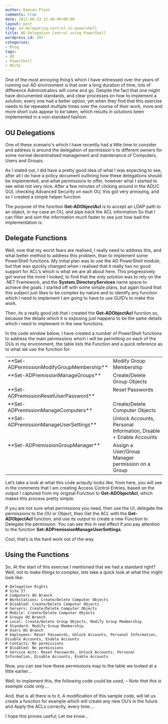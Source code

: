 ```yaml
---
author: Damian.Flynn
comments: true
date: 2011-08-23 15:40:00+00:00
layout: post
slug: ad-delegating-control-in-powershell
title: AD Delegation Control using PowerShell
wordpress_id: 203
categories:
- Blog
tags:
- AD
- PowerShell
- WS/SC
---
```


One of the most annoying thing’s which I have witnessed over the years of running our AD environment is that over a long duration of time, lots of difference Administrators will come and go. Despite the fact that one might have documented standards, and clear processes on how to implement a solution, every one had a better option, yet when they find that this exercise needs to be repeated multiple times over the course of their work, more and more short cuts appear to be taken, which results in solutions been implemented in a non-standard fashion.

## OU Delegations

One of these scenario's which I have recently had a little time to consider and address is around the delegation of permission's to different owners for some normal decentralised management and maintenance of Computers, Users and Groups.

As I stated out, I did have a pretty good idea of what I was expecting to see, after all I do have a policy document outlining how these delegations should be implemented, and what permissions to offer, however what I started to see what not very nice. After a few minutes of clicking around in the ADUC GUI, checking Advanced Security on each OU, this got very annoying, and so I created a simple helper function

The purpose of the function **Get-ADObjectAcl** is to accept an LDAP path to an object, in my case an OU, and pipe back the ACL information So that I can filter and sort the information much faster to see just how bad the implementation is.

## Delegate Functions

Well, now that my worst fears are realised, I really need to address this, and what better method to address this problem, than to implement some PowerShell functions. My initial plan was to use the AD PowerShell module, but that was quickly changed when i realised that it really has no good support for ACL’s which is what we are all about here. This progressively got worse the more I looked, to find that the only solution was to rely on the .NET Framework, and the **System.DirectoryServices** name space to achieve the goals. I started off with some simple plans, but again found that this subject just likes to be complex by nature and to identify any function which I need to implement I am going to have to use GUID’s to make this work.

Then, its a really good job that i created the **Get-ADObjectAcl** function so, because the details which it is exposing just happens to be the same details which i need to implement in the new functions.

In the code window below, I have created a number of PowerShell functions to address the main permissions which i will be permitting on each of the OUs in my environment, the table lists the Function and a quick reference as to what we use the function for:

<table cellpadding="0" width="719" border="0" cellspacing="0" > <tbody > <tr >
<td width="301" valign="top" >**Set-ADPermissionModifyGroupMembership**
</td>
<td width="416" valign="top" >Modify Group Membership
</td></tr> <tr >
<td width="301" valign="top" >**Set-ADPremissionManageGroups**
</td>
<td width="416" valign="top" >Create/Delete Group Objects
</td></tr> <tr >
<td width="301" valign="top" >**Set-ADPremissionResetUserPassword**
</td>
<td width="416" valign="top" >Reset Passwords
</td></tr> <tr >
<td width="301" valign="top" >**Set-ADPremissionManageComputers**
</td>
<td width="416" valign="top" >Create/Delete Computer Objects
</td></tr> <tr >
<td width="301" valign="top" >**Set-ADPremissionManageUserSettings**
</td>
<td width="416" valign="top" >Unlock Accounts, Personal Information, Disable + Enable Accounts
</td></tr> <tr >
<td width="301" valign="top" >**Set-ADPremissionGroupManager**
</td>
<td width="416" valign="top" >Assign a User/Group Manager permission on a Group
</td></tr></tbody></table>

Let’s take a look at what this code actaully looks like, from here, you will see in the comments that I am creating Access Control Entries, based on the output I captured from my original Function to **Get-ADObjectAcl**, which makes this process pretty simple.

If you are not sure what permissions you need, then use the UI, delegate the permissions to the OU or Object, then Get the ACL with the **Get-ADObjectAcl** function, and use its output to create a new Function to Delegate the permission. You can see this in real effect if you pay attention to the function **Set-ADPremissionManageUserSettings**.

Cool, that’s is the hard work out of the way.

## Using the Functions

So, At the start of this exercise I mentioned that we had a standard right? Well, not to make things to complex, lets take a quick look at what this might look like:
    
    # Delegation Rights 
    # Site IT 
    # Computers OU Branch 
    # Workstations: Create/Delete Computer Objects 
    # Disabled: Create/Delete Computer Objects 
    # Servers: Create/Delete Computer Objects 
    # Mobile: Create/Delete Computer Objects 
    # Groups OU Branch 
    # Local: Create/Delete Group Objects, Modify Group Membership 
    # Standard: Modify Group Membership 
    # Users OU Branch 
    # Employees: Reset Passwords, Unlock Accounts, Personal Information, Disable Accounts, Enable Accounts 
    # Contacts: No permissions 
    # Disabled: No permissions 
    # Service Acts: Reset Passwords, Unlock Accounts, Personal Information, Disable Accounts, Enable Accounts 




Now, you can see how these permissions map to the table we looked at a little earlier…




Well, to implement this, the following code could be used, _– Note that this is example code only…._





And, that is all there is to it, A modification of this sample code, will let us create a function for example which will create any new OU’s in the future and Apply the ACLs correctly, every time….




I hope this proves useful; Let me know…
